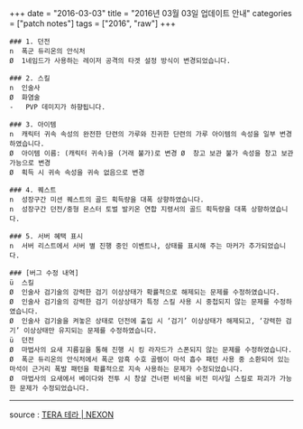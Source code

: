 +++
date = "2016-03-03"
title = "2016년 03월 03일 업데이트 안내"
categories = ["patch notes"]
tags = ["2016", "raw"]
+++

```
### 1. 던전
n  폭군 듀리온의 안식처
Ø  1네임드가 사용하는 레이저 공격의 타겟 설정 방식이 변경되었습니다.

### 2. 스킬
n  인술사
Ø  화염술
-   PVP 데미지가 하향됩니다.

### 3. 아이템
n  캐릭터 귀속 속성의 완전한 단련의 가루와 진귀한 단련의 가루 아이템의 속성을 일부 변경 하였습니다.
Ø  아이템 이름: (캐릭터 귀속)을 (거래 불가)로 변경 Ø  창고 보관 불가 속성을 창고 보관 가능으로 변경
Ø  획득 시 귀속 속성을 귀속 없음으로 변경

### 4. 퀘스트
n  성장구간 미션 퀘스트의 골드 획득량을 대폭 상향하였습니다.
n  성장구간 던전/중형 몬스터 토벌 발키온 연합 지령서의 골드 획득량을 대폭 상향하였습니다.

### 5. 서버 혜택 표시
n  서버 리스트에서 서버 별 진행 중인 이벤트나, 상태를 표시해 주는 마커가 추가되었습니다.

### [버그 수정 내역]
ü  스킬
Ø  인술사 검기술의 강력한 검기 이상상태가 확률적으로 해제되는 문제를 수정하였습니다.
Ø  인술사 검기술의 강력한 검기 이상상태가 특정 스킬 사용 시 중첩되지 않는 문제를 수정하였습니다.
Ø  인술사 검기술을 켜놓은 상태로 던전에 출입 시 ‘검기’ 이상상태가 해제되고, ‘강력한 검기’ 이상상태만 유지되는 문제를 수정하였습니다.
ü  던전
Ø  마법사의 요새 지름길을 통해 진행 시 킹 라자드가 스폰되지 않는 문제를 수정하였습니다.
Ø  폭군 듀리온의 안식처에서 폭군 암흑 수호 골렘이 마석 흡수 패턴 사용 중 소환되어 있는 마석이 근거리 폭발 패턴을 확률적으로 지속 사용하는 문제가 수정되었습니다.
Ø  마법사의 요새에서 베이다와 전투 시 창살 건너편 비석을 비전 미사일 스킬로 파괴가 가능한 문제가 수정되었습니다.
```

----

source : [TERA 테라 | NEXON](http://tera.nexon.com/news/update/view.aspx?n4articlesn=)